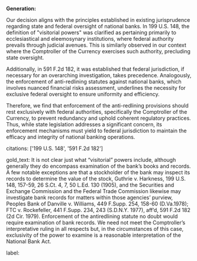 **Generation:**

Our decision aligns with the principles established in existing jurisprudence regarding state and federal oversight of national banks. In 199 U.S. 148, the definition of "visitorial powers" was clarified as pertaining primarily to ecclesiastical and eleemosynary institutions, where federal authority prevails through judicial avenues. This is similarly observed in our context where the Comptroller of the Currency exercises such authority, precluding state oversight.

Additionally, in 591 F.2d 182, it was established that federal jurisdiction, if necessary for an overarching investigation, takes precedence. Analogously, the enforcement of anti-redlining statutes against national banks, which involves nuanced financial risks assessment, underlines the necessity for exclusive federal oversight to ensure uniformity and efficiency.

Therefore, we find that enforcement of the anti-redlining provisions should rest exclusively with federal authorities, specifically the Comptroller of the Currency, to prevent redundancy and uphold coherent regulatory practices. Thus, while state legislation addresses a significant concern, its enforcement mechanisms must yield to federal jurisdiction to maintain the efficacy and integrity of national banking operations.

citations: ['199 U.S. 148', '591 F.2d 182']

gold_text: It is not clear just what “visitorial” powers include, although generally they do encompass examination of the bank’s books and records. A few notable exceptions are that a stockholder of the bank may inspect its records to determine the value of the stock, Guthrie v. Harkness, 199 U.S. 148, 157-59, 26 S.Ct. 4, 7, 50 L.Ed. 130 (1905), and the Securities and Exchange Commission and the Federal Trade Commission likewise may investigate bank records for matters within those agencies’ purview, Peoples Bank of Danville v. Williams, 449 F.Supp. 254, 158-60 (D.Va.1978); FTC v. Rockefeller, 441 F.Supp. 234, 243 (S.D.N.Y. 1977), aff’d, 591 F.2d 182 (2d Cir. 1979). Enforcement of the antiredlining statute no doubt would require examination of bank records. We need not meet the Comptroller’s interpretative ruling in all respects but, in the circumstances of this case, exclusivity of the power to examine is a reasonable interpretation of the National Bank Act.

label: 